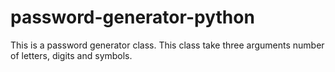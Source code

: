 # password-generator-python

This is a password generator class. This class take three arguments number of letters, digits and symbols. 



